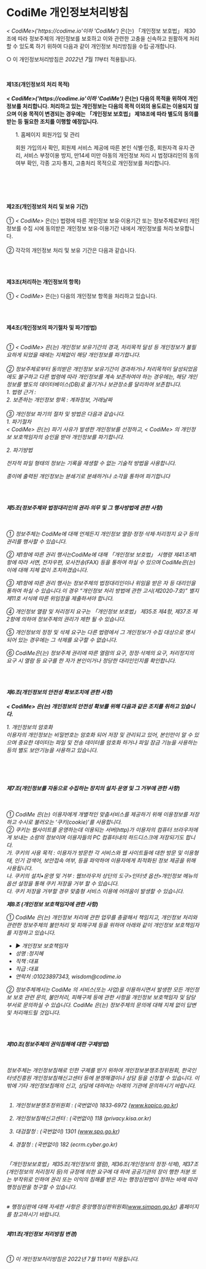 # CodiMe 개인정보처리방침

<!DOCTYPE html
  PUBLIC "-//W3C//DTD XHTML 1.0 Transitional//EN" "http://www.w3.org/TR/xhtml1/DTD/xhtml1-transitional.dtd">
<html xmlns="http://www.w3.org/1999/xhtml" xml:lang="ko" lang="ko">

<head>
  <meta http-equiv="Content-Type" content="text/html; charset=UTF-8">


  <title>개인정보처리방침</title>
</head>

<body>
  <p>
  <p class="ls2 lh6 bs5 ts4"><em class="emphasis">
      < CodiMe>('https://codime.io'이하 'CodiMe')
    </em>은(는) 「개인정보 보호법」 제30조에 따라 정보주체의 개인정보를 보호하고 이와 관련한 고충을 신속하고 원활하게 처리할 수 있도록 하기 위하여 다음과 같이 개인정보 처리방침을 수립·공개합니다.</p>
  <p class="ls2">○ 이 개인정보처리방침은 <em class="emphasis">2022</em>년 <em class="emphasis">7</em>월 <em
      class="emphasis">11</em>부터 적용됩니다.</p></br>
  <p class='lh6 bs4'><strong>제1조(개인정보의 처리 목적)<br /><br /><em class="emphasis">
        < CodiMe>('https://codime.io'이하 'CodiMe')
      </em>은(는) 다음의 목적을 위하여 개인정보를 처리합니다. 처리하고 있는 개인정보는 다음의 목적 이외의 용도로는 이용되지 않으며 이용 목적이 변경되는 경우에는 「개인정보 보호법」 제18조에 따라 별도의
      동의를 받는 등 필요한 조치를 이행할 예정입니다.</strong></p>
  <ul class="list_indent2 mgt10">
    <p class="ls2">1. 홈페이지 회원가입 및 관리</p>
    <p class="ls2">회원 가입의사 확인, 회원제 서비스 제공에 따른 본인 식별·인증, 회원자격 유지·관리, 서비스 부정이용 방지, 만14세 미만 아동의 개인정보 처리 시 법정대리인의 동의여부 확인,
      각종 고지·통지, 고충처리 목적으로 개인정보를 처리합니다.</p></br>
  </ul></br></br>
  <p class='lh6 bs4'><strong>제2조(개인정보의 처리 및 보유 기간)</strong></br></br>① <em class="emphasis">
      < CodiMe>
    </em>은(는) 법령에 따른 개인정보 보유·이용기간 또는 정보주체로부터 개인정보를 수집 시에 동의받은 개인정보 보유·이용기간 내에서 개인정보를 처리·보유합니다.</br></br>② 각각의 개인정보 처리 및
    보유 기간은 다음과 같습니다.</p></br></br>
  <p class='lh6 bs4'><strong>제3조(처리하는 개인정보의 항목) </strong></br></br> ① <em class="emphasis">
      < CodiMe>
    </em>은(는) 다음의 개인정보 항목을 처리하고 있습니다.</p></br></br>
  <p class='lh6 bs4'><strong>제4조(개인정보의 파기절차 및 파기방법)<em class="emphasis"></strong></p>
  <p class='ls2'></br>① < CodiMe> 은(는) 개인정보 보유기간의 경과, 처리목적 달성 등 개인정보가 불필요하게 되었을 때에는 지체없이 해당 개인정보를 파기합니다.</br></br>②
      정보주체로부터 동의받은 개인정보 보유기간이 경과하거나 처리목적이 달성되었음에도 불구하고 다른 법령에 따라 개인정보를 계속 보존하여야 하는 경우에는, 해당 개인정보를 별도의 데이터베이스(DB)로 옮기거나
      보관장소를 달리하여 보존합니다.</br>1. 법령 근거 :</br>2. 보존하는 개인정보 항목 : 계좌정보, 거래날짜</br></br>③ 개인정보 파기의 절차 및 방법은 다음과 같습니다.</br>1.
      파기절차</br>
      < CodiMe> 은(는) 파기 사유가 발생한 개인정보를 선정하고, < CodiMe> 의 개인정보 보호책임자의 승인을 받아 개인정보를 파기합니다.</br></p>
  <p class='sub_p mgt10'>2. 파기방법</p>
  <p class='sub_p'>전자적 파일 형태의 정보는 기록을 재생할 수 없는 기술적 방법을 사용합니다.</p>종이에 출력된 개인정보는 분쇄기로 분쇄하거나 소각을 통하여 파기합니다</p><br /><br />
  <p class="lh6 bs4"><strong>제5조(정보주체와 법정대리인의 권리·의무 및 그 행사방법에 관한 사항)</strong></p>
  <p class="ls2"><br /><br />① 정보주체는 CodiMe에 대해 언제든지 개인정보 열람·정정·삭제·처리정지 요구 등의 권리를 행사할 수 있습니다.</p>
  <p class='sub_p'>② 제1항에 따른 권리 행사는CodiMe에 대해 「개인정보 보호법」 시행령 제41조제1항에 따라 서면, 전자우편, 모사전송(FAX) 등을 통하여 하실 수 있으며 CodiMe은(는)
    이에 대해 지체 없이 조치하겠습니다.</p>
  <p class='sub_p'>③ 제1항에 따른 권리 행사는 정보주체의 법정대리인이나 위임을 받은 자 등 대리인을 통하여 하실 수 있습니다.이 경우 “개인정보 처리 방법에 관한 고시(제2020-7호)” 별지
    제11호 서식에 따른 위임장을 제출하셔야 합니다.</p>
  <p class='sub_p'>④ 개인정보 열람 및 처리정지 요구는 「개인정보 보호법」 제35조 제4항, 제37조 제2항에 의하여 정보주체의 권리가 제한 될 수 있습니다.</p>
  <p class='sub_p'>⑤ 개인정보의 정정 및 삭제 요구는 다른 법령에서 그 개인정보가 수집 대상으로 명시되어 있는 경우에는 그 삭제를 요구할 수 없습니다.</p>
  <p class='sub_p'>⑥ CodiMe은(는) 정보주체 권리에 따른 열람의 요구, 정정·삭제의 요구, 처리정지의 요구 시 열람 등 요구를 한 자가 본인이거나 정당한 대리인인지를 확인합니다.</p>
  </br></br>
  <p class='lh6 bs4'><strong>제6조(개인정보의 안전성 확보조치에 관한 사항)<em class="emphasis"></br></br>
        < CodiMe>
      </em>은(는) 개인정보의 안전성 확보를 위해 다음과 같은 조치를 취하고 있습니다.</strong></p>
  <p class='sub_p mgt10'>1. 개인정보의 암호화</br> 이용자의 개인정보는 비밀번호는 암호화 되어 저장 및 관리되고 있어, 본인만이 알 수 있으며 중요한 데이터는 파일 및 전송 데이터를 암호화
    하거나 파일 잠금 기능을 사용하는 등의 별도 보안기능을 사용하고 있습니다.</br></br></p></br></br>
  <p class="lh6 bs4"><strong>제7조(개인정보를 자동으로 수집하는 장치의 설치·운영 및 그 거부에 관한 사항)</strong></p>
  <p class="ls2"><br /><br />① CodiMe 은(는) 이용자에게 개별적인 맞춤서비스를 제공하기 위해 이용정보를 저장하고 수시로 불러오는 ‘쿠키(cookie)’를 사용합니다.</br>② 쿠키는
    웹사이트를 운영하는데 이용되는 서버(http)가 이용자의 컴퓨터 브라우저에게 보내는 소량의 정보이며 이용자들의 PC 컴퓨터내의 하드디스크에 저장되기도 합니다.</br>가. 쿠키의 사용 목적 : 이용자가 방문한
    각 서비스와 웹 사이트들에 대한 방문 및 이용형태, 인기 검색어, 보안접속 여부, 등을 파악하여 이용자에게 최적화된 정보 제공을 위해 사용됩니다.</br>나. 쿠키의 설치•운영 및 거부 : 웹브라우저 상단의
    도구>인터넷 옵션>개인정보 메뉴의 옵션 설정을 통해 쿠키 저장을 거부 할 수 있습니다.</br>다. 쿠키 저장을 거부할 경우 맞춤형 서비스 이용에 어려움이 발생할 수 있습니다.
  <p class='sub_p mgt30'><strong>제8조 (개인정보 보호책임자에 관한 사항) </strong></p>
  <p class='sub_p mgt10'> ① <span class='colorLightBlue'>CodiMe</span> 은(는) 개인정보 처리에 관한 업무를 총괄해서 책임지고, 개인정보 처리와 관련한
    정보주체의 불만처리 및 피해구제 등을 위하여 아래와 같이 개인정보 보호책임자를 지정하고 있습니다.</p>
  <ul class='list_indent2 mgt10'>
    <li class='tt'>▶ 개인정보 보호책임자 </li>
    <li>성명 :정지혜</li>
    <li>직책 :대표</li>
    <li>직급 :대표</li>
    <li>연락처 :01023897343, wisdom@codime.io </li>
  </ul>
  <p class='sub_p'>② 정보주체께서는 CodiMe 의 서비스(또는 사업)을 이용하시면서 발생한 모든 개인정보 보호 관련 문의, 불만처리, 피해구제 등에 관한 사항을 개인정보 보호책임자 및 담당부서로
    문의하실 수 있습니다. CodiMe 은(는) 정보주체의 문의에 대해 지체 없이 답변 및 처리해드릴 것입니다.</p>
  </br></br>
  <p class='lh6 bs4'><strong>제10조(정보주체의 권익침해에 대한 구제방법)<em class="emphasis"></em></strong></p><br /><br />정보주체는 개인정보침해로
  인한 구제를 받기 위하여 개인정보분쟁조정위원회, 한국인터넷진흥원 개인정보침해신고센터 등에 분쟁해결이나 상담 등을 신청할 수 있습니다. 이 밖에 기타 개인정보침해의 신고, 상담에 대하여는 아래의 기관에 문의하시기
  바랍니다.<br /><br />



  1. 개인정보분쟁조정위원회 : (국번없이) 1833-6972 (www.kopico.go.kr)<br />

  2. 개인정보침해신고센터 : (국번없이) 118 (privacy.kisa.or.kr)<br />

  3. 대검찰청 : (국번없이) 1301 (www.spo.go.kr)<br />

  4. 경찰청 : (국번없이) 182 (ecrm.cyber.go.kr)<br /><br />



  「개인정보보호법」제35조(개인정보의 열람), 제36조(개인정보의 정정·삭제), 제37조(개인정보의 처리정지 등)의 규정에 의한 요구에 대 하여 공공기관의 장이 행한 처분 또는 부작위로 인하여 권리 또는 이익의
  침해를 받은 자는 행정심판법이 정하는 바에 따라 행정심판을 청구할 수 있습니다.<br /><br />



  ※ 행정심판에 대해 자세한 사항은 중앙행정심판위원회(www.simpan.go.kr) 홈페이지를 참고하시기 바랍니다.</br></br>
  <p class='lh6 bs4'><strong>제11조(개인정보 처리방침 변경)<em class="emphasis"></em></strong></p><br /></p>
  <p class='sub_p'>① 이 개인정보처리방침은 2022년 7월 11부터 적용됩니다.</p>
  <p class='sub_p'></p>
  <p class='sub_p'></p>
  </p>
</body>

</html>